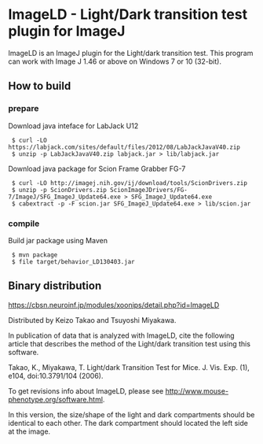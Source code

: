 # ImageLD - Light/Dark transition test plugin for ImageJ

ImageLD is an ImageJ plugin for the Light/dark transition test.
This program can work with Image J 1.46 or above on Windows 7 or 10 (32-bit).


## How to build

### prepare
Download java inteface for LabJack U12

```shellscript
 $ curl -LO https://labjack.com/sites/default/files/2012/08/LabJackJavaV40.zip 
 $ unzip -p LabJackJavaV40.zip labjack.jar > lib/labjack.jar
```

Download java package for Scion Frame Grabber FG-7

```shellscript
 $ curl -LO http://imagej.nih.gov/ij/download/tools/ScionDrivers.zip
 $ unzip -p ScionDrivers.zip ScionImageJDrivers/FG-7/ImageJ/SFG_ImageJ_Update64.exe > SFG_ImageJ_Update64.exe
 $ cabextract -p -F scion.jar SFG_ImageJ_Update64.exe > lib/scion.jar 
```

### compile
Build jar package using Maven

```shcellscript
 $ mvn package
 $ file target/behavior_LD130403.jar
```

## Binary distribution

https://cbsn.neuroinf.jp/modules/xoonips/detail.php?id=ImageLD

Distributed by Keizo Takao and Tsuyoshi Miyakawa.

In publication of data that is analyzed with ImageLD, cite the following article that describes the method of the Light/dark transition test using this software.

Takao, K., Miyakawa, T. Light/dark Transition Test for Mice. J. Vis. Exp. (1), e104, doi:10.3791/104 (2006).

To get revisions info about ImageLD, please see http://www.mouse-phenotype.org/software.html.

In this version, the size/shape of the light and dark compartments should be identical to each other.
The dark compartment should located the left side at the image.

